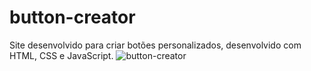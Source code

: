 # button-creator
Site desenvolvido para criar botões personalizados, desenvolvido com HTML, CSS e JavaScript.
![button-creator](https://user-images.githubusercontent.com/90940714/189776596-483d22d7-0eb2-4c08-aff6-f5a5226394fc.png)
